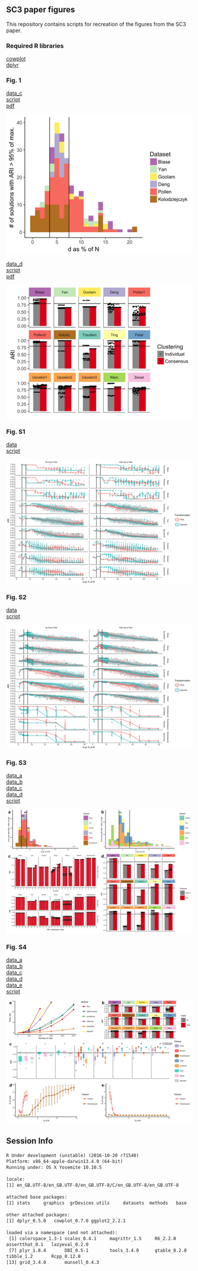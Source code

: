 ## SC3 paper figures
This repository contains scripts for recreation of the figures from the SC3 paper.

### Required R libraries

[cowplot](https://cran.r-project.org/web/packages/cowplot/index.html)  
[dplyr](https://cran.r-project.org/web/packages/dplyr/index.html)

### Fig. 1
[data_c](data/1c.csv)  
[script](1c.R)  
[pdf](pdf/1c.pdf)

![](jpeg/1c.jpeg)

[data_d](data/1d.csv)  
[script](1d.R)  
[pdf](pdf/1d.pdf)

![](jpeg/1d.jpeg)

### Fig. S1

[data](data/S1.csv)  
[script](S1.R)

![](jpeg/S1.jpeg)

### Fig. S2

[data](data/S2.csv)  
[script](S2.R)

![](jpeg/S2.jpeg)

### Fig. S3
[data_a](data/S3a.csv)  
[data_b](data/S3b.csv)  
[data_c](data/S3c.csv)  
[data_d](data/S3d.csv)  
[script](S3.R)

![](jpeg/S3.jpeg)

### Fig. S4
[data_a](data/S4a.csv)  
[data_b](data/S4b.csv)  
[data_c](data/S4c.csv)  
[data_d](data/S4d.csv)  
[data_e](data/S4e.csv)  
[script](S4.R)

![](jpeg/S4.jpeg)

## Session Info

```
R Under development (unstable) (2016-10-20 r71540)
Platform: x86_64-apple-darwin13.4.0 (64-bit)
Running under: OS X Yosemite 10.10.5

locale:
[1] en_GB.UTF-8/en_GB.UTF-8/en_GB.UTF-8/C/en_GB.UTF-8/en_GB.UTF-8

attached base packages:
[1] stats     graphics  grDevices utils     datasets  methods   base     

other attached packages:
[1] dplyr_0.5.0   cowplot_0.7.0 ggplot2_2.2.1

loaded via a namespace (and not attached):
 [1] colorspace_1.3-1 scales_0.4.1     magrittr_1.5     R6_2.2.0         assertthat_0.1   lazyeval_0.2.0  
 [7] plyr_1.8.4       DBI_0.5-1        tools_3.4.0      gtable_0.2.0     tibble_1.2       Rcpp_0.12.8     
[13] grid_3.4.0       munsell_0.4.3     
```
